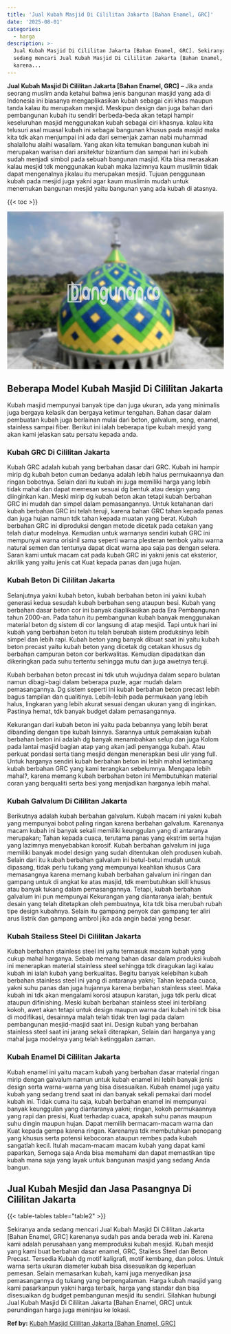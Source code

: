 ```yaml
---
title: 'Jual Kubah Masjid Di Cililitan Jakarta [Bahan Enamel, GRC]'
date: '2025-08-01'
categories:
  - harga
description: >-
  Jual Kubah Masjid Di Cililitan Jakarta [Bahan Enamel, GRC]. Sekiranya anda
  sedang mencari Jual Kubah Masjid Di Cililitan Jakarta [Bahan Enamel, GRC]
  karena...
---
```


**Jual Kubah Masjid Di Cililitan Jakarta \[Bahan Enamel, GRC\]** – Jika anda seorang muslim anda ketahui bahwa jenis bangunan masjid yang ada di Indonesia ini biasanya mengaplikasikan kubah sebagai ciri khas maupun tanda kalau itu merupakan mesjid. Meskipun design dan juga bahan dari pembangunan kubah itu sendiri berbeda-beda akan tetapi hampir keseluruhan masjid menggunakan kubah sebagai ciri khasnya. kalau kita telusuri asal muasal kubah ini sebagai bangunan khusus pada masjid maka kita tdk akan menjumpai ini ada dari semenjak zaman nabi muhammad shalallohu alaihi wasallam. Yang akan kita temukan bangunan kubah ini merupakan warisan dari arsitektur bizantium dan sampai hari ini kubah sudah menjadi simbol pada sebuah bangunan masjid. Kita bisa merasakan kalau mesjid tdk menggunakan kubah maka lazimnya kaum muslimin tidak dapat mengenalnya jikalau itu merupakan mesjid. Tujuan penggunaan kubah pada mesjid juga yakni agar kaum muslimin mudah untuk menemukan bangunan mesjid yaitu bangunan yang ada kubah di atasnya.

{{< toc >}}

![Jual Kubah Masjid Di Cililitan Jakarta [Bahan Enamel, GRC]](/images/jual-kubah-masjid-27.png)

## Beberapa Model Kubah Masjid Di Cililitan Jakarta

Kubah masjid mempunyai banyak tipe dan juga ukuran, ada yang minimalis juga bergaya kelasik dan bergaya ketimur tengahan. Bahan dasar dalam pembuatan kubah juga berlainan mulai dari beton, galvalum, seng, enamel, stainless sampai fiber. Berikut ini ialah beberapa tipe kubah mesjid yang akan kami jelaskan satu persatu kepada anda.

### Kubah GRC Di Cililitan Jakarta

Kubah GRC adalah kubah yang berbahan dasar dari GRC. Kubah ini hampir mirip dg kubah beton cuman bedanya adalah lebih halus permukaannya dan ringan bobotnya. Selain dari itu kubah ini juga memiliki harga yang lebih tidak mahal dan dapat memesan sesuai dg bentuk atau design yang diinginkan kan. Meski mirip dg kubah beton akan tetapi kubah berbahan GRC ini mudah dan simpel dalam pemasangannya. Untuk ketahanan dari kubah berbahan GRC ini telah teruji, karena bahan GRC tahan kepada panas dan juga hujan namun tdk tahan kepada muatan yang berat. Kubah berbahan GRC ini diproduksi dengan metode dicetak pada cetakan yang telah diatur modelnya. Kemudian untuk warnanya sendiri kubah GRC ini mempunyai warna orisinil sama seperti warna plesteran tembok yaitu warna natural semen dan tentunya dapat dicat warna apa saja pas dengan selera. Saran kami untuk macam cat pada kubah GRC ini yakni jenis cat eksterior, akrilik yang yaitu jenis cat Kuat kepada panas dan juga hujan.

### Kubah Beton Di Cililitan Jakarta

Selanjutnya yakni kubah beton, kubah berbahan beton ini yakni kubah generasi kedua sesudah kubah berbahan seng ataupun besi. Kubah yang berbahan dasar beton cor ini banyak diaplikasikan pada Era Pembangunan tahun 2000-an. Pada tahun itu pembangunan kubah banyak menggunakan material beton dg sistem di cor langsung di atap mesjid. Tapi untuk hari ini kubah yang berbahan beton itu telah berubah sistem produksinya lebih simpel dan lebih rapi. Kubah beton yang banyak dibuat saat ini yaitu kubah beton precast yaitu kubah beton yang dicetak dg cetakan khusus dg berbahan campuran beton cor berkwalitas. Kemudian dipadatkan dan dikeringkan pada suhu tertentu sehingga mutu dan juga awetnya teruji.

Kubah berbahan beton precast ini tdk utuh wujudnya dalam separo bulatan namun dibagi-bagi dalam beberapa puzle, agar mudah dalam pemasangannya. Dg sistem seperti ini kubah berbahan beton precast lebih bagus tampilan dan qualitinya. Lebih-lebih pada permukaan yang lebih halus, lingkaran yang lebih akurat sesuai dengan ukuran yang di inginkan. Pastinya hemat, tdk banyak budget dalam pemasangannya.

Kekurangan dari kubah beton ini yaitu pada bebannya yang lebih berat dibanding dengan tipe kubah lainnya. Sarannya untuk pemakaian kubah berbahan beton ini adalah dg banyak menambahkan selup dan juga Kolom pada lantai masjid bagian atap yang akan jadi penyangga kubah. Atau perkuat pondasi serta tiang mesjid dengan menerapkan besi ulir yang full. Untuk harganya sendiri kubah berbahan beton ini lebih mahal ketimbang kubah berbahan GRC yang kami terangkan sebelumnya. Mengapa lebih mahal?, karena memang kubah berbahan beton ini Membutuhkan material coran yang berqualiti serta besi yang menjadikan harganya lebih mahal.

### Kubah Galvalum Di Cililitan Jakarta

Berikutnya adalah kubah berbahan galvalum. Kubah macam ini yakni kubah yang mempunyai bobot paling ringan karena berbahan galvalum. Karenanya macam kubah ini banyak sekali memiliki keunggulan yang di antaranya merupakan; Tahan kepada cuaca, terutama panas yang ekstrim serta hujan yang lazimnya menyebabkan korosif. Kubah berbahan galvalum ini juga memiliki banyak model design yang sudah ditentukan oleh produsen kubah. Selain dari itu kubah berbahan galvalum ini betul-betul mudah untuk dipasang, tidak perlu tukang yang mempunyai keahlian khusus Cara memasangnya karena memang kubah berbahan galvalum ini ringan dan gampang untuk di angkat ke atas masjid, tdk membutuhkan skill khusus atau banyak tukang dalam pemasangannya. Tetapi, kubah berbahan galvalum ini pun mempunyai Kekurangan yang diantaranya ialah; bentuk desain yang telah ditetapkan oleh pembuatnya, kita tdk bisa merubah rubah tipe design kubahnya. Selain itu gampang penyok dan gampang ter aliri arus listrik dan gampang ambrol jika ada angin badai yang besar.

### Kubah Stailess Steel Di Cililitan Jakarta

Kubah berbahan stainless steel ini yaitu termasuk macam kubah yang cukup mahal harganya. Sebab memang bahan dasar dalam produksi kubah ini menerapkan material stainless steel sehingga tdk diragukan lagi kalau kubah ini ialah kubah yang berkualitas. Begitu banyak kelebihan kubah berbahan stainless steel ini yang di antaranya yakni; Tahan kepada cuaca, yakni suhu panas dan juga hujannya karena berbahan stainless steel. Maka kubah ini tdk akan mengalami korosi ataupun karatan, juga tdk perlu dicat ataupun difinishing. Meski kubah berbahan stainless steel ini terbilang kokoh, awet akan tetapi untuk design maupun warna dari kubah ini tdk bisa di modifikasi, desainnya malah telah tidak tren lagi pada dalam pembangunan mesjid-masjid saat ini. Design kubah yang berbahan stainless steel saat ini jarang sekali diterapkan, Selain dari harganya yang mahal juga modelnya yang telah ketinggalan zaman.

### Kubah Enamel Di Cililitan Jakarta

Kubah enamel ini yaitu macam kubah yang berbahan dasar material ringan mirip dengan galvalum namun untuk kubah enamel ini lebih banyak jenis design serta warna-warna yang bisa disesuaikan. Kubah enamel juga yaitu kubah yang sedang trend saat ini dan banyak sekali pemakai dari model kubah ini. Tidak cuma itu saja, kubah berbahan enamel ini mempunyai banyak keunggulan yang diantaranya yakni; ringan, kokoh permukaannya yang rapi dan presisi, Kuat terhadap cuaca, apakah suhu panas maupun suhu dingin maupun hujan. Dapat memilih bermacam-macam warna dan Kuat kepada gempa karena ringan. Karenanya tdk membutuhkan penopang yang khusus serta potensi kebocoran ataupun rembes pada kubah sangatlah kecil. Itulah macam-macam macam kubah yang dapat kami paparkan, Semoga saja Anda bisa memahami dan dapat memastikan tipe kubah mana saja yang layak untuk bangunan masjid yang sedang Anda bangun.

## Jual Kubah Mesjid dan Jasa Pasangnya Di Cililitan Jakarta

{{< table-tables table="table2" >}}

Sekiranya anda sedang mencari Jual Kubah Masjid Di Cililitan Jakarta \[Bahan Enamel, GRC\] karenanya sudah pas anda berada web ini. Karena kami adalah perusahaan yang memproduksi kubah mesjid. Kubah mesjid yang kami buat berbahan dasar enamel, GRC, Stailess Steel dan Beton Precast. Tersedia Kubah dg motif kaligrafi, motif kembang, dan polos. Untuk warna serta ukuran diameter kubah bisa disesuaikan dg keperluan pemesan. Selain memasarkan kubah, kami juga menyedikan jasa pemasangannya dg tukang yang berpengalaman. Harga kubah masjid yang kami pasarkanpun yakni harga terbaik, harga yang standar dan bisa disesuaikan dg budget pembangunan mesjid itu sendiri. Silahkan hubungi Jual Kubah Masjid Di Cililitan Jakarta \[Bahan Enamel, GRC\] untuk perundingan harga juga meninjau ke lokasi.

**Ref by:** [Kubah Masjid Cililitan Jakarta [Bahan Enamel, GRC]](https://id.wikipedia.org/wiki/Kubah)
